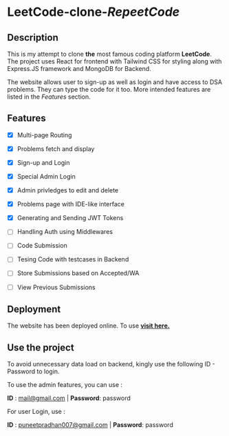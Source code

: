 
# LeetCode-clone-_RepeetCode_ 

## Description
This is my attempt to clone **the** most famous coding platform **LeetCode**.
The project uses React for frontend with Tailwind CSS for styling along with Express.JS framework and MongoDB for Backend.

The website allows user to sign-up as well as login and have access to DSA problems. They can type the code for it too. More intended features are listed in the _Features_ section.

## Features
- [x]  Multi-page Routing
- [x]  Problems fetch and display
- [x]  Sign-up and Login 
- [x]  Special Admin Login
- [x]  Admin privledges to edit and delete
- [x]  Problems page with IDE-like interface
- [x]  Generating and Sending JWT Tokens 
- [ ]  Handling Auth using Middlewares
- [ ]  Code Submission 
- [ ]  Tesing Code with testcases in Backend
- [ ]  Store Submissions based on Accepted/WA
- [ ]  View Previous Submissions
 



## Deployment

The website has been deployed online. To use [**visit here.**]( https://puneet-leetcode-clone.netlify.app/)

## Use the project 

To avoid unnecessary data load on backend, kingly use the following ID - Password to login.

To use the admin features, you can use :

**ID** : mail@gmail.com | **Password**: password

For user Login, use :

**ID** : puneetpradhan007@gmail.com | **Password**: password 


